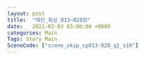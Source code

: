 ```yaml
---
layout: post
title:  "메인_회상_013~028장"
date:   2021-02-03 03:00:00 +0000
categories: Main
Tags: Story Main
SceneCode: ["scene_skip_cp013-028_q1_s10"]
---
```

